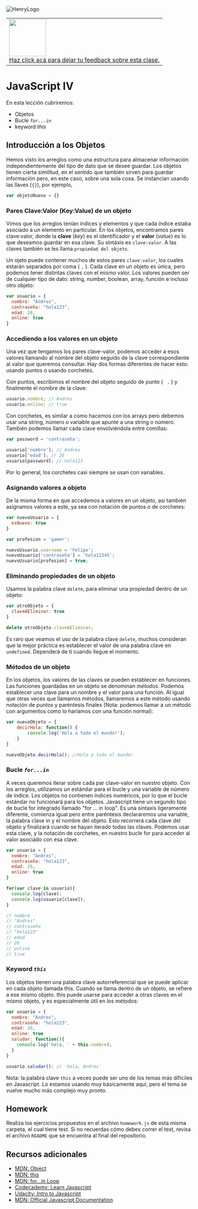 ![HenryLogo](https://d31uz8lwfmyn8g.cloudfront.net/Assets/logo-henry-white-lg.png)

<table class="hide" width="100%" style='table-layout:fixed;'>
  <tr>
    <td>
      <a href="https://airtable.com/shrSzEYT4idEFGB8d?prefill_clase=05-JS-IV">
        <img src="https://static.thenounproject.com/png/204643-200.png" width="100"/>
        <br>
        Haz click acá para dejar tu feedback sobre esta clase.
      </a>
    </td>
  </tr>
</table>

# JavaScript IV

En esta lección cubriremos:

* Objetos
* Bucle *`for...in`*
* keyword *this*

## Introducción a los Objetos

Hemos visto los arreglos como una estructura para almacenar información independientemente del tipo de dato que se desee guardar. Los objetos tienen cierta similitud, en el sentido que también sirven para guardar información pero, en este caso, sobre una sola cosa. Se instancian usando las llaves (`{}`), por ejemplo,

```javascript
var objetoNuevo = {}
```

### Pares Clave:Valor (Key:Value) de un objeto

Vimos que los arreglos tenían índices y elementos y que cada índice estaba asociado a un elemento en particular. En los objetos, encontramos pares clave:valor, donde la **clave** (*key*) es el identificador y el **valor** (*value*) es lo que deseamos guardar en esa clave. Su sintáxis es `clave:valor`. A las claves también se les llama `propiedad del objeto`.

Un ojeto puede contener muchos de estos pares `clave:valor`, los cuales estarán separados por coma ( `,` ). Cada clave en un objeto es única, pero podemos tener distintas claves con el mismo valor. Los valores pueden ser de cualquier tipo de dato: string, number, boolean, array, función e incluso otro objeto:

```javascript
var usuario = {
  nombre: "Andres",
  contraseña: "hola123",
  edad: 26,
  online: true
}
```

### Accediendo a los valores en un objeto

Una vez que tengamos los pares clave-valor, podemos acceder a esos valores llamando al nombre del objeto seguido de la clave correspondiente al valor que queremos consultar. Hay dos formas diferentes de hacer esto: usando puntos o usando corchetes.

Con puntos, escribimos el nombre del objeto seguido de punto ( ` .` ) y finalmente el nombre de la clave:

```javascript
usuario.nombre; // Andres
usuario.online; // true
```

Con corchetes, es similar a como hacemos con los arrays pero debemos usar una string, número o variable que apunte a una string o número. También podemos llamar cada clave envolviéndola entre comillas:

```javascript
var password = 'contraseña';

usuario['nombre']; // Andres
usuario['edad']; // 26
usuario[password]; // hola123
```

Por lo general, los corchetes casi siempre se usan con variables.

### Asignando valores a objeto

De la misma forma en que accedemos a valores en un objeto, así también asignamos valores a este, ya sea con notación de puntos o de corchetes:

```javascript
var nuevoUsuario = {
  esNuevo: true
}

var profesion = 'gamer';

nuevoUsuario.username = 'Felipe';
nuevoUsuario['contraseña'] = 'hola12345';
nuevoUsuario[profesion] = true;
```

### Eliminando propiedades de un objeto

Usamos la palabra clave `delete`, para eliminar una propiedad dentro de un objeto:

```javascript
var otroObjeto = {
  claveAEliminar: true
}

delete otroObjeto.claveAEliminar;
```

Es raro que veamos el uso de la palabra clave `delete`, muchos consideran que la mejor práctica es establecer el valor de una palabra clave en `undefined`. Dependerá de ti cuando llegue el momento.

### Métodos de un objeto

En los objetos, los valores de las claves se pueden establecer en funciones. Las funciones guardadas en un objeto se denominan *métodos*. Podemos establecer una clave para un nombre y el valor para una función. Al igual que otras veces que llamamos métodos, llamaremos a este método usando notación de puntos y paréntesis finales (Nota: podemos llamar a un método con argumentos como lo haríamos con una función normal):

```javascript
var nuevoObjeto = {
    decirHola: function() {
        console.log('Hola a todo el mundo!');
    }
}

nuevoObjeto.decirHola(); //Hola a todo el mundo!
```

### Bucle *`for...in`*

A veces queremos iterar sobre cada par clave-valor en nuestro objeto. Con los arreglos, utilizamos un estándar para el bucle y una variable de número de índice. Los objetos no contienen índices numéricos, por lo que el bucle estándar no funcionará para los objetos. Javascript tiene un segundo tipo de bucle for integrado llamado "for ... in loop". Es una sintaxis ligeramente diferente, comienza igual pero entre paréntesis declararemos una variable, la palabra clave in y el nombre del objeto. Esto recorrerá cada clave del objeto y finalizará cuando se hayan iterado todas las claves. Podemos usar esta clave, y la notación de corchetes, en nuestro bucle for para acceder al valor asociado con esa clave.

```javascript
var usuario = {
  nombre: "Andres",
  contraseña: "hola123",
  edad: 26,
  online: true
}

for(var clave in usuario){
  console.log(clave);
  console.log(usuario[clave]);
}

// nombre
// "Andres"
// contraseña
// "hola123"
// edad
// 26
// online
// true
```

### Keyword *`this`*

Los objetos tienen una palabra clave autorreferencial que se puede aplicar en cada objeto llamada this. Cuando se llama dentro de un objeto, se refiere a ese mismo objeto. this puede usarse para acceder a otras claves en el mismo objeto, y es especialmente útil en los métodos:

```javascript
var usuario = {
  nombre: "Andres",
  contraseña: "hola123",
  edad: 26,
  online: true
  saludar: function(){
    console.log('hola, ' + this.nombre);
  }
}

usuario.saludar(); // 'hola, Andres'
```

Nota: la palabra clave `this` a veces puede ser uno de los temas más difíciles en Javascript. Lo estamos usando muy básicamente aquí, pero el tema se vuelve mucho más complejo muy pronto.

## Homework

Realiza los ejercicios propuestos en el archivo `homework.js` de esta misma carpeta, el cual tiene test. Si no recuerdas cómo debes correr el test, revisa el archivo `README` que se encuentra al final del repositorio.

## Recursos adicionales

* [MDN: Object](https://developer.mozilla.org/en-US/docs/Web/JavaScript/Reference/Global_Objects/Object)
* [MDN: this](https://developer.mozilla.org/en-US/docs/Web/JavaScript/Reference/Operators/this)
* [MDN: for...in Loop](https://developer.mozilla.org/en-US/docs/Web/JavaScript/Reference/Statements/for...in)
* [Codecademy: Learn Javascript](https://www.codecademy.com/learn/learn-javascript)
* [Udacity: Intro to Javascript](https://www.udacity.com/course/intro-to-javascript--ud803)
* [MDN: Official Javascript Documentation](https://developer.mozilla.org/en-US/docs/Web/JavaScript)
